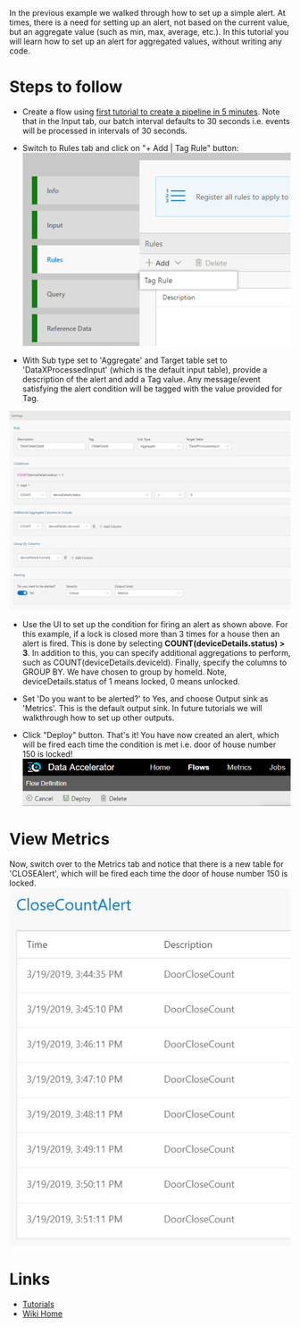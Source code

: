In the previous example we walked through how to set up a simple alert. At times, there is a need for setting up an alert, not based on the current value, but an aggregate value (such as min, max, average, etc.). In this tutorial you will learn how to set up an alert for aggregated values, without writing any code. 

# Steps to follow
* Create a flow using [first tutorial to create a pipeline in 5 minutes](Creating-your-first-pipeline-in-5-minutes!). Note that in the Input tab, our batch interval defaults to 30 seconds i.e. events will be processed in intervals of 30 seconds.

* Switch to Rules tab and click on "+ Add | Tag Rule" button: <br/>
 ![New Rule](./tutorials/images/newtagrule.PNG)<br/>

* With Sub type set to 'Aggregate' and Target table set to 'DataXProcessedInput' (which is the default input table), provide a description of the alert and add a Tag value. Any message/event satisfying the alert condition will be tagged with the value provided for Tag. <br/>

 ![New Rule](./tutorials/images/aggregatealert.PNG)<br/>

* Use the UI to set up the condition for firing an alert as shown above. For this example, if a lock is closed more than 3 times for a house then an alert is fired. This is done by selecting **COUNT(deviceDetails.status) > 3**. In addition to this, you can specify additional aggregations to perform, such as COUNT(deviceDetails.deviceId). Finally, specify the columns to GROUP BY. We have chosen to group by homeId. Note, deviceDetails.status of 1 means locked, 0 means unlocked.  

* Set 'Do you want to be alerted?' to Yes, and choose Output sink as 'Metrics'. This is the default output sink. In future tutorials we will walkthrough how to set up other outputs. 

* Click "Deploy" button. That's it! You have now created an alert, which will be fired each time the condition is met i.e. door of house number 150 is locked! <br/>
 ![Deploy](./tutorials/images/Deploy.PNG)

# View Metrics
Now, switch over to the Metrics tab and notice that there is a new table for 'CLOSEAlert', which will be fired each time the door of house number 150 is locked.<br/>
 ![Alert](./tutorials/images/closecountalert.png)

# Links
* [Tutorials](Tutorials)
* [Wiki Home](Home) 